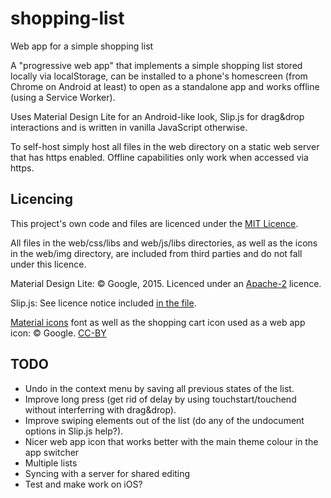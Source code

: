 # shopping-list
Web app for a simple shopping list

A "progressive web app" that implements a simple shopping list stored locally via localStorage, can be installed to a phone's homescreen (from Chrome on Android at least) to open as a standalone app and works offline (using a Service Worker).

Uses Material Design Lite for an Android-like look, Slip.js for drag&drop interactions and is written in vanilla JavaScript otherwise.

To self-host simply host all files in the web directory on a static web server that has https enabled. Offline capabilities only work when accessed via https.

## Licencing

This project's own code and files are licenced under the [MIT Licence](https://github.com/Shepard/shopping-list/blob/master/LICENSE).

All files in the web/css/libs and web/js/libs directories, as well as the icons in the web/img directory, are included from third parties and do not fall under this licence.

Material Design Lite:
© Google, 2015. Licenced under an
[Apache-2](https://github.com/google/material-design-lite/blob/master/LICENSE)
licence.

Slip.js:
See licence notice included [in the file](https://github.com/Shepard/shopping-list/blob/master/web/js/libs/slip.js).

[Material icons](https://design.google.com/icons/) font as well as the shopping cart icon used as a web app icon:
© Google. [CC-BY](https://creativecommons.org/licenses/by/4.0/)

## TODO

* Undo in the context menu by saving all previous states of the list.
* Improve long press (get rid of delay by using touchstart/touchend without interferring with drag&drop).
* Improve swiping elements out of the list (do any of the undocument options in Slip.js help?).
* Nicer web app icon that works better with the main theme colour in the app switcher
* Multiple lists
* Syncing with a server for shared editing
* Test and make work on iOS?